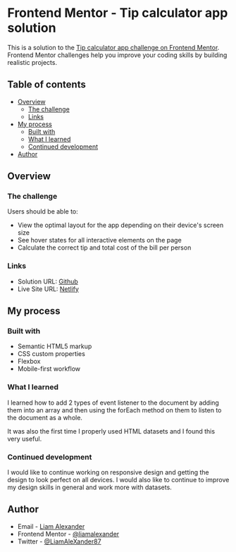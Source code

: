 # Frontend Mentor - Tip calculator app solution

This is a solution to the [Tip calculator app challenge on Frontend Mentor](https://www.frontendmentor.io/challenges/tip-calculator-app-ugJNGbJUX). Frontend Mentor challenges help you improve your coding skills by building realistic projects.

## Table of contents

- [Overview](#overview)
  - [The challenge](#the-challenge)
  - [Links](#links)
- [My process](#my-process)
  - [Built with](#built-with)
  - [What I learned](#what-i-learned)
  - [Continued development](#continued-development)
- [Author](#author)

## Overview

### The challenge

Users should be able to:

- View the optimal layout for the app depending on their device's screen size
- See hover states for all interactive elements on the page
- Calculate the correct tip and total cost of the bill per person

### Links

- Solution URL: [Github](https://github.com/liamalexander/tip-calculator-app)
- Live Site URL: [Netlify](https://endearing-youtiao-d6c179.netlify.app/)

## My process

### Built with

- Semantic HTML5 markup
- CSS custom properties
- Flexbox
- Mobile-first workflow

### What I learned

I learned how to add 2 types of event listener to the document by adding them into an array and then using the forEach method on them to listen to the document as a whole.

It was also the first time I properly used HTML datasets and I found this very useful.

### Continued development

I would like to continue working on responsive design and getting the design to look perfect on all devices.  I would also like to continue to improve my design skills in general and work more with datasets.

## Author

- Email - [Liam Alexander](liamalexander7@hotmail.co.uk)
- Frontend Mentor - [@liamalexander](https://www.frontendmentor.io/profile/liamalexander)
- Twitter - [@LiamAleXander87](https://www.twitter.com/@LiamAleXander87)